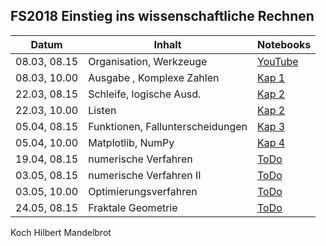 ## FS2018 Einstieg ins wissenschaftliche Rechnen

| Datum         | Inhalt                           | Notebooks                                                                |
| ------------- |----------------------------------| -------------------------------------------------------------------------|
| 08.03, 08.15  | Organisation, Werkzeuge          | [YouTube](https://www.youtube.com/watch?v=q_BzsPxwLOE)                   |
| 08.03, 10.00  | Ausgabe , Komplexe Zahlen        | [Kap 1](Kapitel_1_Variablen_Ausdruecke.ipynb)                            |
| 22.03, 08.15  | Schleife, logische Ausd.         | [Kap 2](Kapitel_2_Schleifen_Listen.ipynb)                                |
| 22.03, 10.00  | Listen                           | [Kap 2](Kapitel_2_Schleifen_Listen.ipynb)                                |
| 05.04, 08.15  | Funktionen, Fallunterscheidungen | [Kap 3](Kapitel_3_Funktionen.ipynb)                                      |
| 05.04, 10.00  | Matplotlib, NumPy                | [Kap 4](Kapitel_4_Array_Plots.ipynb)                                     |
| 19.04, 08.15  | numerische Verfahren             | [ToDo]()                                                                 |
| 03.05, 08.15  | numerische Verfahren II          | [ToDo]()                                                                 |
| 03.05, 10.00  | Optimierungsverfahren            | [ToDo]()                                                                 |
| 24.05, 08.15  | Fraktale Geometrie               | [ToDo]()                                                                 |



Koch Hilbert Mandelbrot
